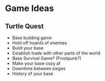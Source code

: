 # Game Ideas

## Turtle Quest
- Base building game
- Hold off hoards of enemies
- Build your base
- Establish trade with other parts of the world
- Base Survival Game? (Frostpunk?)
- Make your base cozy af
- Downtime between sieges
- History of your base